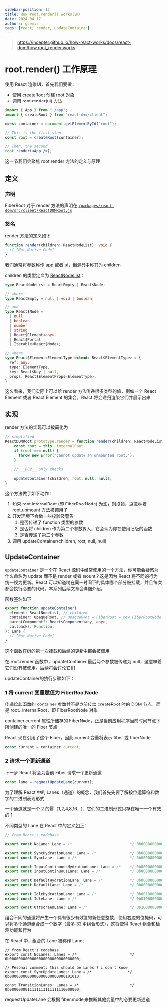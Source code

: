 ```yaml
---
sidebar-position: 12
title: How root.render() works(译)
date: 2024-04-17
authors: gsemir
tags: [react, render, updateContainer]
---
```


> https://incepter.github.io/how-react-works/docs/react-dom/how.root_render.works

# root.render() 工作原理

使用 React 渲染UI，首先我们要做：

- 使用 createRoot 创建 root 对象
- 调用 root.render(ui) 方法

```jsx
import { App } from "./app";
import { createRoot } from "react-dom/client";

const container = document.getElementById("root");

// This is the first step
const root = createRoot(container);

// Then, the second
root.render(<App />);
```

这一节我们会聚焦 root.render 方法的定义与原理

## 定义

### 声明

FiberRoot 对于 render 方法的声明在 [`/packages/react-dom/src/client/ReactDOMRoot.js`](https://github.com/facebook/react/blob/80d9a40114bb43c07d021e8254790852f450bd2b/packages/react-dom/src/client/ReactDOMRoot.js#L102)

### 签名

render 方法的定义如下

```ts
function render(children: ReactNodeList): void {
  // [Not Native Code]
}
```

我们通常将参数称作 app 或者 ui，但源码中称其为 children

children 的类型定义为 [ReactNodeList](https://github.com/facebook/react/blob/80d9a40114bb43c07d021e8254790852f450bd2b/packages/shared/ReactTypes.js#L22)：

```ts
type ReactNodeList = ReactEmpty | React$Node;

// where:
type ReactEmpty = null | void | boolean;

// and
type React$Node =
  | null
  | boolean
  | number
  | string
  | React$Element<any>
  | React$Portal
  | Iterable<React$Node>;

// where
type React$Element<ElementType extends React$ElementType> = {
  ref: any,
  type: ElementType,
  key: React$Key | null,
  props: React$ElementProps<ElementType>,
}
```

这么看来，我们实际上可以给 render 方法传递很多类型的值，例如一个 React Element 或者 React Element 的集合，React 将会递归渲染它们并展示出来

## 实现

render 方法的实现可以被简化为

```js
// simplified
ReactDOMRoot.prototype.render = function render(children: ReactNodeList): void {
    const root = this._internalRoot;
    if (root === null) {
      throw new Error('Cannot update an unmounted root.');
    }
    
    // __DEV__ only checks
    
    updateContainer(children, root, null, null);
}
```

这个方法做了如下动作：

1. 如果 root.internalRoot (即 FiberRootNode) 为空，则报错，这意味着 root.unmount 方法被调用了
2. 开发环境下会做一些校验及警告
   1. 是否传递了 function 类型的参数
   2. 是否将 children 作为第二个参数传入，它会认为你在使用旧版的函数
   3. 是否传递了第二个参数
3. 调用 updateContainer(children, root, null, null) 

## UpdateContainer

[`updateContainer`](https://github.com/facebook/react/blob/80d9a40114bb43c07d021e8254790852f450bd2b/packages/react-reconciler/src/ReactFiberReconciler.js#L318) 是一个在 React 源码中经常使用的一个方法，你可能会疑惑为什么命名为 update 而不是 render 或者 mount？这是因为 React 将不同的行为统一视为更新。React 可以知道树在同一时间下的具体哪个部分被挂载，并且每次都会执行必要的代码。本系列后续文章会详细介绍。

函数签名如下

```ts
export function updateContainer(
  element: ReactNodeList, // children
  container: OpaqueRoot, // OpaqueRoot = FiberRoot = new FiberRootNode
  parentComponent?: React$Component<any, any>,
  callback?: Function,
): Lane {
  // [Not Native Code]
}
```

这个函数在树的第一次挂载和后续的更新中都会被调用

在 root.render 函数中，updateContainer 最后两个参数被传递为 null，这意味着它们没有被使用。后续将会讨论它们

updateContainer的执行步骤如下：

### 1 将 current 变量赋值为 FiberRootNode

传递给此函数的 container 参数并不是之前传给 createRoot 时的 DOM 节点，而是 root._internalRoot，即 FiberRootNode 对象

container.current 属性所储存的 FiberNode，正是当前应用程序当前时间节点下所创建的唯一的 Fiber 节点

React 现在引用了这个 Fiber，因此 current 变量将表示 fiber 或 fiberNode

```js
const current = container.current;
```

### 2 请求一个更新通道

下一步 React 将会为当前 Fiber 请求一个更新通道

```js
const lane = requestUpdateLane(current);
```

为了理解 React 中的 Lanes（通道）的概念，我们首先先要了解按位运算符和数字的二进制表现形式

一个通道就是一个 2 的幂（1,2,4,8,16...），它们的二进制形式只存在唯一一个有效的 1

不同类型的 Lane 在 React 中的定义[如下](https://github.com/facebook/react/blob/fc801116c80b68f7ebdaf66ac77d5f2dcd9e50eb/packages/react-reconciler/src/ReactFiberLane.js#L18)：

```js
// from React's codebase

export const NoLane: Lane = /*                          */ 0b0000000000000000000000000000000;

export const SyncHydrationLane: Lane = /*               */ 0b0000000000000000000000000000001;
export const SyncLane: Lane = /*                        */ 0b0000000000000000000000000000010;

export const InputContinuousHydrationLane: Lane = /*    */ 0b0000000000000000000000000000100;
export const InputContinuousLane: Lane = /*             */ 0b0000000000000000000000000001000;

export const DefaultHydrationLane: Lane = /*            */ 0b0000000000000000000000000010000;
export const DefaultLane: Lane = /*                     */ 0b0000000000000000000000000100000;

export const IdleHydrationLane: Lane = /*               */ 0b0010000000000000000000000000000;
export const IdleLane: Lane = /*                        */ 0b0100000000000000000000000000000;

export const OffscreenLane: Lane = /*                   */ 0b1000000000000000000000000000000;
```

组合不同的通道将产生一个具有很少有效位的新任意整数，使用右边的位掩码，可以将多个通道组合成一个数字（最多 32 中组合形式），这将使得 React 组合和检测功能和行为

在 React 中，组合的 Lane 被称作 Lanes

```
// from React's codebase
export const NoLanes: Lanes = /*                        */ 0b0000000000000000000000000000000;

// Pesonal comment: this should be Lanes ? i don't know
export const SyncUpdateLanes: Lane = /*                */ 0b0000000000000000000000000101010;

const TransitionLanes: Lanes = /*                       */ 0b0000000011111111111111110000000;

```

requestUpdateLane 会根据 fiber.mode 来推断其他变量中的必要更新通道 

